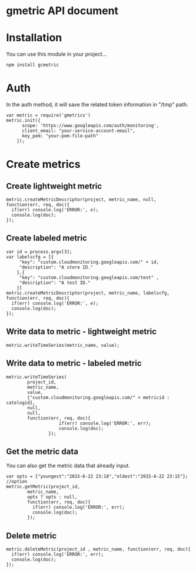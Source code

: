 gmetric API document
====

# Installation

You can use this module in your project...

```
npm install gcmetric
```

# Auth

In the auth method, it will save the related token information in "/tmp" path.

```
var metric = require('gmetrics')
metric.init({
      scope: 'https://www.googleapis.com/auth/monitoring',
      client_email: "your-service-account-email",
      key_pem: "your-pem-file-path"
    });
```

# Create metrics

## Create lightweight metric

```
metric.createMetricDescriptor(project, metric_name, null, function(err, req, doc){
  if(err) console.log('ERROR:', e);
  console.log(doc);
});
```

## Create labeled metric

```
var id = process.argv[3];
var labelscfg = [{
	 "key": "custom.cloudmonitoring.googleapis.com/" + id,
	 "description": "A store ID."
	},{
	 "key": "custom.cloudmonitoring.googleapis.com/test" ,
	 "description": "A test ID."
	}]
metric.createMetricDescriptor(project, metric_name, labelscfg, function(err, req, doc){
  if(err) console.log('ERROR:', e);
  console.log(doc);
});
```


## Write data to metric - lightweight metric

```
metric.writeTimeSeries(metric_name, value);
```

## Write data to metric - labeled metric

```
metric.writeTimeSeries(
        project_id,
        metric_name,
        value,
        {"custom.cloudmonitoring.googleapis.com/" + metricid : catelogid},
        null,
        null,
        function(err, req, doc){
					if(err) console.log('ERROR:', err);
					console.log(doc);
				});
```

## Get the metric data

You can also get the metric data that already input.

```
var opts = {"youngest":"2015-6-22 23:18","oldest":"2015-6-22 23:15"}; //option
metric.getMetric(project_id,
        metric_name,
        opts ? opts : null,
        function(err, req, doc){
          if(err) console.log('ERROR:', err);
          console.log(doc);
        });
```

## Delete metric

```
metric.deleteMetric(project_id , metric_name, function(err, req, doc){
  if(err) console.log('ERROR:', err);
  console.log(doc);
});
```
